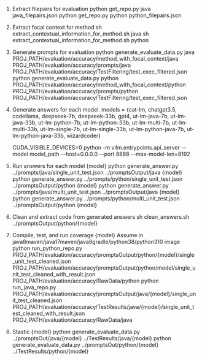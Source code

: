 1. Extract filepairs for evaluation
    python get_repo.py java java_filepairs.json
    python get_repo.py python python_filepairs.json

2. Extract focal context for method
    sh extract_contextual_information_for_method.sh java
    sh extract_contextual_information_for_method.sh python

3. Generate prompts for evaluation
    python generate_evaluate_data.py java PROJ_PATH/evaluation/accuracy/method_with_focal_context/java PROJ_PATH/evaluation/accuracy/prompts/java PROJ_PATH/evaluation/accuracy/TestFiltering/test_exec_filtered.json
    python generate_evaluate_data.py python PROJ_PATH/evaluation/accuracy/method_with_focal_context/python PROJ_PATH/evaluation/accuracy/prompts/python PROJ_PATH/evaluation/accuracy/TestFiltering/test_exec_filtered.json

4. Generate answers for each model.
    models = {cat-lm, chatgpt3.5, codellama, deepseek-7b, deepseek-33b, gpt4, ut-lm-java-7b, ut-lm-java-33b, ut-lm-python-7b, ut-lm-python-33b, ut-lm-multi-7b, ut-lm-multi-33b, ut-lm-single-7b, ut-lm-single-33b, ut-lm-python-java-7b, ut-lm-python-java-33b, wizardcoder}
    
    CUDA_VISIBLE_DEVICES=0 python -m vllm.entrypoints.api_server --model model_path --host=0.0.0.0 --port 8888 --max-model-len=8192
    
5. Run answers for each model
    {model}
        python generate_answer.py ../prompts/java/single_unit_test.json ../promptsOutput/java {model}
        python generate_answer.py ../prompts/python/single_unit_test.json ../promptsOutput/python {model}
        python generate_answer.py ../prompts/java/multi_unit_test.json ../promptsOutput/java {model}
        python generate_answer.py ../prompts/python/multi_unit_test.json ../promptsOutput/python {model}

6. Clean and extract code from generated answers
    sh clean_answers.sh ../promptsOutput/python/{model}

7. Compile, test, and run coverage
    {model}
        Assume in java8maven/java17maven/java8gradle/python38/python310 image
        python run_python_repo.py PROJ_PATH/evaluation/accuracy/promptsOutput/python/{model}/single_unit_test_cleaned.json PROJ_PATH/evaluation/accuracy/promptsOutput/python/model/single_unit_test_cleaned_with_result.json PROJ_PATH/evaluation/accuracy/RawData/python
        python run_java_repo.py PROJ_PATH/evaluation/accuracy/promptsOutput/java/{model}/single_unit_test_cleaned.json PROJ_PATH/evaluation/accuracy/TestResults/java/{model}/single_unit_test_cleaned_with_result.json PROJ_PATH/evaluation/accuracy/RawData/java

8. Stastic
    {model}
        python generate_evaluate_data.py ../promptsOut/java/{model} ../TestResults/java/{model}
        python generate_evaluate_data.py ../promptsOut/python/{model} ../TestResults/python/{model}







